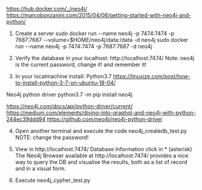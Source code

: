 https://hub.docker.com/_/neo4j/
https://marcobonzanini.com/2015/04/06/getting-started-with-neo4j-and-python/

1. Create a server
sudo docker run --name neo4j -p 7474:7474 -p 7687:7687 --volume=$HOME/neo4j/data:/data -d neo4j
sudo docker run --name neo4j -p 7474:7474 -p 7687:7687 -d neo4j

2. Verify the database in your localhost: http://localhost:7474/
  Note: neo4j is the current password, change it! and remember it!

3. In your localmachine install:
Python3.7
https://linuxize.com/post/how-to-install-python-3-7-on-ubuntu-18-04/

Neo4j python driver
python3.7 -m pip install neo4j 

https://neo4j.com/docs/api/python-driver/current/
https://medium.com/elements/diving-into-graphql-and-neo4j-with-python-244ec39ddd94
https://github.com/neo4j/neo4j-python-driver

4. Open another terminal and execute the code neo4j_createdb_test.py NOTE: change the password!

5. View in http://localhost:7474/  Database Information click in * (asterisk)
The Neo4j Browser available at http://localhost:7474/ provides a nice way to query the DB and visualise the results, both as a list of record and in a visual form.

6. Execute neo4j_cypher_test.py

